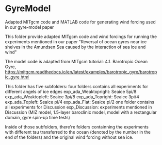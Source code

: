 # GyreModel
Adapted MITgcm code and MATLAB code for generating wind forcing used in our gyre-model paper

This folder provide adapted MITgcm code and wind forcings for running the experiments mentioned in our paper "Reversal of ocean gyres near ice shelves in the Amundsen Sea caused by the interaction of sea ice and wind"

The model code is adapted from MITgcm tutorial: 4.1. Barotropic Ocean Gyre, https://mitgcm.readthedocs.io/en/latest/examples/barotropic_gyre/barotropic_gyre.html 

This folder has five subfolders:
four folders contains all experiments for different angels of ice edges
  exp_ada_Weaktopright: Seaice 5pi/8
  exp_ada_Weaktopleft: Seaice 3pi/8
  exp_ada_Topright: Seaice 3pi/4
  exp_ada_Topleft: Seaice pi/4
  exp_ada_Flat: Seaice pi/2
one folder contains all experiments for Discussion
  exp_Discussion: experiments mentioned in Discussion (MIZ model, 1.5-layer baroclinic model, model with a rectangular domain, gyre spin-up time tests)

Inside of those subfolders, there're folders containning the experiments with different tau transferred to the ocean (denoted by the number in the end of the folders) and the original wind forcing without sea ice.
